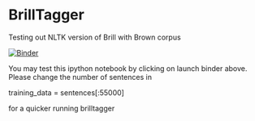 # BrillTagger
Testing out NLTK version of Brill with Brown corpus

[![Binder](http://mybinder.org/badge.svg)](http://mybinder.org/repo/LopezGG/BrillTagger) 

You may test this ipython notebook  by clicking on launch binder above. Please change the number of sentences in 

training_data = sentences[:55000]

for a quicker running brilltagger
